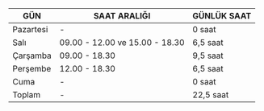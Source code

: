 
| GÜN       | SAAT ARALIĞI                   | GÜNLÜK SAAT |
| --------- | ------------------------------ | ----------- |
| Pazartesi | -                              | 0 saat      |
| Salı      | 09.00 - 12.00 ve 15.00 - 18.30 | 6,5 saat    |
| Çarşamba  | 09.00 - 18.30                  | 9,5 saat    |
| Perşembe  | 12.00 - 18.30                  | 6,5 saat    |
| Cuma      | -                              | 0 saat      |
| Toplam    | -                              | 22,5 saat   |
